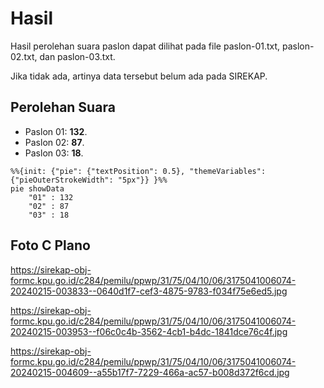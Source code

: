 # Hasil

Hasil perolehan suara paslon dapat dilihat pada file paslon-01.txt, paslon-02.txt, dan paslon-03.txt.

Jika tidak ada, artinya data tersebut belum ada pada SIREKAP.

## Perolehan Suara

 * Paslon 01: **132**.
 * Paslon 02: **87**.
 * Paslon 03: **18**.

```mermaid
%%{init: {"pie": {"textPosition": 0.5}, "themeVariables": {"pieOuterStrokeWidth": "5px"}} }%%
pie showData
    "01" : 132
    "02" : 87
    "03" : 18
```
## Foto C Plano

https://sirekap-obj-formc.kpu.go.id/c284/pemilu/ppwp/31/75/04/10/06/3175041006074-20240215-003833--0640d1f7-cef3-4875-9783-f034f75e6ed5.jpg

https://sirekap-obj-formc.kpu.go.id/c284/pemilu/ppwp/31/75/04/10/06/3175041006074-20240215-003953--f06c0c4b-3562-4cb1-b4dc-1841dce76c4f.jpg

https://sirekap-obj-formc.kpu.go.id/c284/pemilu/ppwp/31/75/04/10/06/3175041006074-20240215-004609--a55b17f7-7229-466a-ac57-b008d372f6cd.jpg
